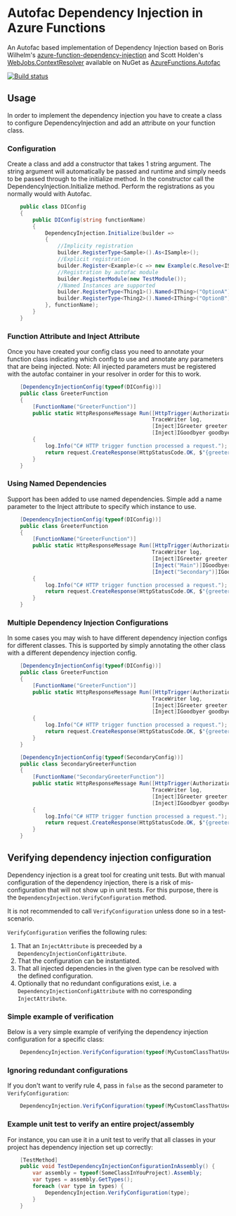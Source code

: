 # Autofac Dependency Injection in Azure Functions
An Autofac based implementation of Dependency Injection based on Boris Wilhelm's [azure-function-dependency-injection](https://github.com/BorisWilhelms/azure-function-dependency-injection) and Scott Holden's [WebJobs.ContextResolver](https://github.com/ScottHolden/WebJobs.ContextResolver) available on NuGet as [AzureFunctions.Autofac](https://www.nuget.org/packages/AzureFunctions.Autofac)

[![Build status](https://ci.appveyor.com/api/projects/status/d6k6g4gbhulqneef?svg=true)](https://ci.appveyor.com/project/vandersmissenc/azure-function-autofac-dependency-injection)


## Usage
In order to implement the dependency injection you have to create a class to configure DependencyInjection and add an attribute on your function class.

### Configuration
Create a class and add a constructor that takes 1 string argument. The string argument will automatically be passed and runtime and simply needs to be passed through to the initialize method. In the constructor call the DependencyInjection.Initialize method. Perform the registrations as you normally would with Autofac.
```c#
    public class DIConfig
    {
        public DIConfig(string functionName)
        {
            DependencyInjection.Initialize(builder =>
            {
                //Implicity registration
                builder.RegisterType<Sample>().As<ISample>();
                //Explicit registration
                builder.Register<Example>(c => new Example(c.Resolve<ISample>())).As<IExample>();
                //Registration by autofac module
                builder.RegisterModule(new TestModule());
                //Named Instances are supported
                builder.RegisterType<Thing1>().Named<IThing>("OptionA");
                builder.RegisterType<Thing2>().Named<IThing>("OptionB");
            }, functionName);
        }
    }
```
### Function Attribute and Inject Attribute
Once you have created your config class you need to annotate your function class indicating which config to use and annotate any parameters that are being injected. Note: All injected parameters must be registered with the autofac container in your resolver in order for this to work.
```c#
    [DependencyInjectionConfig(typeof(DIConfig))]
    public class GreeterFunction
    {
        [FunctionName("GreeterFunction")]
        public static HttpResponseMessage Run([HttpTrigger(AuthorizationLevel.Function, "get", Route = null)]HttpRequestMessage request, 
                                              TraceWriter log, 
                                              [Inject]IGreeter greeter, 
                                              [Inject]IGoodbyer goodbye)
        {
            log.Info("C# HTTP trigger function processed a request.");
            return request.CreateResponse(HttpStatusCode.OK, $"{greeter.Greet()} {goodbye.Goodbye()}");
        }
    }
```
### Using Named Dependencies
Support has been added to use named dependencies. Simple add a name parameter to the Inject attribute to specify which instance to use.
```c#
    [DependencyInjectionConfig(typeof(DIConfig))]
    public class GreeterFunction
    {
        [FunctionName("GreeterFunction")]
        public static HttpResponseMessage Run([HttpTrigger(AuthorizationLevel.Function, "get", Route = null)]HttpRequestMessage request, 
                                              TraceWriter log, 
                                              [Inject]IGreeter greeter, 
                                              [Inject("Main")]IGoodbyer goodbye, 
                                              [Inject("Secondary")]IGoodbyer alternateGoodbye)
        {
            log.Info("C# HTTP trigger function processed a request.");
            return request.CreateResponse(HttpStatusCode.OK, $"{greeter.Greet()} {goodbye.Goodbye()} or {alternateGoodbye.Goodbye()}");
        }
    }
```
### Multiple Dependency Injection Configurations
In some cases you may wish to have different dependency injection configs for different classes. This is supported by simply annotating the other class with a different dependency injection config.
```c#
    [DependencyInjectionConfig(typeof(DIConfig))]
    public class GreeterFunction
    {
        [FunctionName("GreeterFunction")]
        public static HttpResponseMessage Run([HttpTrigger(AuthorizationLevel.Function, "get", Route = null)]HttpRequestMessage request, 
                                              TraceWriter log, 
                                              [Inject]IGreeter greeter, 
                                              [Inject]IGoodbyer goodbye)
        {
            log.Info("C# HTTP trigger function processed a request.");
            return request.CreateResponse(HttpStatusCode.OK, $"{greeter.Greet()} {goodbye.Goodbye()}");
        }
    }

    [DependencyInjectionConfig(typeof(SecondaryConfig))]
    public class SecondaryGreeterFunction
    {
        [FunctionName("SecondaryGreeterFunction")]
        public static HttpResponseMessage Run([HttpTrigger(AuthorizationLevel.Function, "get", Route = null)]HttpRequestMessage request, 
                                              TraceWriter log, 
                                              [Inject]IGreeter greeter, 
                                              [Inject]IGoodbyer goodbye)
        {
            log.Info("C# HTTP trigger function processed a request.");
            return request.CreateResponse(HttpStatusCode.OK, $"{greeter.Greet()} {goodbye.Goodbye()}");
        }
    }
```

## Verifying dependency injection configuration
Dependency injection is a great tool for creating unit tests. But with manual configuration of the dependency injection, there is a risk of mis-configuration that will not show up in unit tests. For this purpose, there is the `DependencyInjection.VerifyConfiguration` method.

It is not recommended to call `VerifyConfiguration` unless done so in a test-scenario.

`VerifyConfiguration` verifies the following rules:
1. That an `InjectAttribute` is preceeded by a `DependencyInjectionConfigAttribute`.
2. That the configuration can be instantiated.
3. That all injected dependencies in the given type can be resolved with the defined configuration.
4. Optionally that no redundant configurations exist, i.e. a `DependencyInjectionConfigAttribute` with no corresponding `InjectAttribute`.
### Simple example of verification
Below is a very simple example of verifying the dependency injection configuration for a specific class:
```c#
    DependencyInjection.VerifyConfiguration(typeof(MyCustomClassThatUsesDependencyInjection));
```
### Ignoring redundant configurations
If you don't want to verify rule 4, pass in `false` as the second parameter to `VerifyConfiguration`:
```c#
    DependencyInjection.VerifyConfiguration(typeof(MyCustomClassThatUsesDependencyInjection), false);
```
### Example unit test to verify an entire project/assembly
For instance, you can use it in a unit test to verify that all classes in your project has dependency injection set up correctly:
```c#
    [TestMethod]
    public void TestDependencyInjectionConfigurationInAssembly() {
        var assembly = typeof(SomeClassInYouProject).Assembly;
        var types = assembly.GetTypes();
        foreach (var type in types) {
            DependencyInjection.VerifyConfiguration(type);
        }
    }
```
